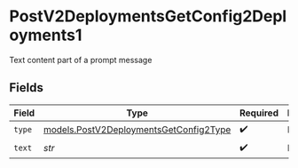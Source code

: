 # PostV2DeploymentsGetConfig2Deployments1

Text content part of a prompt message


## Fields

| Field                                                                                  | Type                                                                                   | Required                                                                               | Description                                                                            |
| -------------------------------------------------------------------------------------- | -------------------------------------------------------------------------------------- | -------------------------------------------------------------------------------------- | -------------------------------------------------------------------------------------- |
| `type`                                                                                 | [models.PostV2DeploymentsGetConfig2Type](../models/postv2deploymentsgetconfig2type.md) | :heavy_check_mark:                                                                     | N/A                                                                                    |
| `text`                                                                                 | *str*                                                                                  | :heavy_check_mark:                                                                     | N/A                                                                                    |